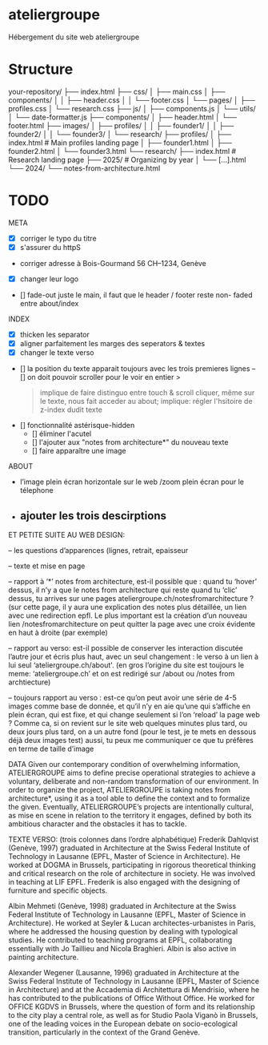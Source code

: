 # ateliergroupe
Hébergement du site web ateliergroupe


# Structure

your-repository/
├── index.html
├── css/
│   ├── main.css
│   ├── components/
│   │   ├── header.css
│   │   └── footer.css
│   └── pages/
│       ├── profiles.css
│       └── research.css
├── js/
│   ├── components.js
│   └── utils/
│       └── date-formatter.js
├── components/
│   ├── header.html
│   └── footer.html
├── images/
│   ├── profiles/
│   │   ├── founder1/
│   │   ├── founder2/
│   │   └── founder3/
│   └── research/
├── profiles/
│   ├── index.html          # Main profiles landing page
│   ├── founder1.html
│   ├── founder2.html
│   └── founder3.html
└── research/
    ├── index.html          # Research landing page
    ├── 2025/               # Organizing by year
    │   └── [...].html
    └── 2024/
        └── notes-from-architecture.html




# TODO

META
- [X] corriger le typo du titre
- [X] s'assurer du httpS
- corriger adresse à  Bois-Gourmand 56
                      CH–1234, Genève
- [X] changer leur logo
- [] fade-out juste le main, il faut que le header / footer reste non- faded entre about/index

INDEX
- [X] thicken les separator
- [X] aligner parfaitement les marges des seperators & textes
- [X] changer le texte verso
- [] la position du texte apparait toujours avec les trois premieres lignes
– [] on doit pouvoir scroller pour le voir en entier > 
    > implique de faire distinguo entre touch & scroll
    > cliquer, même sur le texte, nous fait acceder au about;
    > implique: régler l'hsitoire de z-index dudit texte
- [] fonctionnalité astérisque-hidden
    - [] éliminer l'acutel
    - [] l'ajouter aux "notes from architecture*" du nouveau texte
    - [] faire apparaître une image


ABOUT
- l’image plein écran horizontale sur le web /zoom plein écran pour le télephone
- ajouter les trois descirptions
    - 


ET PETITE SUITE AU WEB DESIGN:

– les questions d’apparences (lignes, retrait, epaisseur

– texte et mise en page

– rapport à ‘*’ notes from architecture, est-il possible que : 
quand tu ‘hover’ dessus, il n’y a que le notes from architecture qui reste
quand tu ‘clic’ dessus, tu arrives sur une pages ateliergroupe.ch/notesfromarchitecture ? 
(sur cette page, il y aura une explication des notes plus détaillée, un lien avec une redirection epfl. Le plus important est la création d’un nouveau lien /notesfromarchitecture
on peut quitter la page avec une croix évidente en haut à droite (par exemple)

– rapport au verso:
est-il possible de conserver les interaction discutée l’autre jour et écris plus haut, avec un seul changement : le verso à un lien à lui seul ‘ateliergroupe.ch/about'.
(en gros l’origine du site est toujours le meme: ‘ateliergroupe.ch’ et on est redirigé sur /about ou /notes from archtiecture)

– toujours rapport au verso : 
est-ce qu’on peut avoir une série de 4-5 images comme base de donnée, et qu’il n’y en aie qu’une qui s’affiche en plein écran, qui est fixe, et qui change seulement si l’on ‘reload’ la page web ? Comme ca, si on revient sur le site web quelques minutes plus tard, ou deux jours plus tard, on a un autre fond
(pour le test, je te mets en dessous déjà deux images test)
aussi, tu peux me communiquer ce que tu préfères en terme de taille d’image





DATA
Given our contemporary condition of overwhelming information, ATELIERGROUPE aims to define precise operational strategies to achieve a voluntary, deliberate and non-random transformation of our environment. In order to organize the project, ATELIERGROUPE is taking notes from architecture*, using it as a tool able to define the context and to formalize the given. Eventually, ATELIERGROUPE’s projects are intentionally cultural, as mise en scene in relation to the territory it engages, defined by both its ambitious character and the obstacles it has to tackle.


TEXTE VERSO: (trois colonnes dans l’ordre alphabétique)
Frederik Dahlqvist (Genève, 1997)
graduated in Architecture at the Swiss Federal Institute of Technology in Lausanne (EPFL, Master of Science in Architecture). He worked at DOGMA in Brussels, participating in rigorous theoretical thinking and critical research on the role of architecture in society. He was involved in teaching at LIF EPFL. Frederik is also engaged with the designing of furniture and specific objects.

Albin Mehmeti (Genève, 1998)
graduated in Architecture at the Swiss Federal Institute of Technology in Lausanne (EPFL, Master of Science in Architecture). He worked at Seyler & Lucan architectes-urbanistes in Paris, where he addressed the housing question by dealing with typological studies. He contributed to teaching programs at EPFL, collaborating essentially with Jo Taillieu and Nicola Braghieri. Albin is also active in painting architecture.

Alexander Wegener (Lausanne, 1996)
graduated in Architecture at the Swiss Federal Institute of Technology in Lausanne (EPFL, Master of Science in Architecture) and at the Accademia di Architettura di Mendrisio, where he has contributed to the publications of Office Without Office. He worked for OFFICE KGDVS in Brussels, where the question of form and its relationship to the city play a central role, as well as for Studio Paola Viganò in Brussels, one of the leading voices in the European debate on socio-ecological transition, particularly in the context of the Grand Genève.